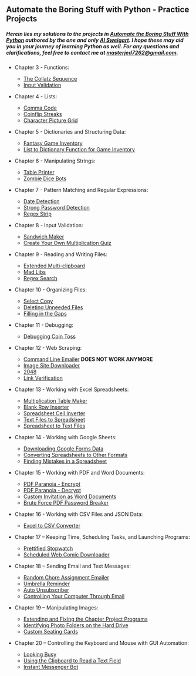 ## Automate the Boring Stuff with Python - Practice Projects

##### Herein lies my solutions to the projects in [Automate the Boring Stuff With Python](https://automatetheboringstuff.com/) authored by the one and only [_Al Sweigart_](https://alsweigart.com/). I hope these may aid you in your journey of learning Python as well. For any questions and clarifications, feel free to contact me at masterjed7262@gmail.com. 

- Chapter 3 - Functions:

  - [The Collatz Sequence](https://github.com/Vasallius/Python-Journey/blob/master/Automate%20the%20Boring%20Stuff%20With%20Python/Ch3-Functions/collatz_sequence.py)
  - [Input Validation](https://github.com/Vasallius/Python-Journey/blob/master/Automate%20the%20Boring%20Stuff%20With%20Python/Ch3-Functions/input_validation.py)

- Chapter 4 - Lists:

  - [Comma Code](https://github.com/Vasallius/Python-Journey/blob/master/Automate%20the%20Boring%20Stuff%20With%20Python/Ch4-Lists/character_picture_grid.py)
  - [Coinflip Streaks](https://github.com/Vasallius/Python-Journey/blob/master/Automate%20the%20Boring%20Stuff%20With%20Python/Ch4-Lists/coin_flip_streaks.py)
  - [Character Picture Grid](https://github.com/Vasallius/Python-Journey/blob/master/Automate%20the%20Boring%20Stuff%20With%20Python/Ch4-Lists/comma_code.py)

- Chapter 5 - Dictionaries and Structuring Data:

  - [Fantasy Game Inventory](https://github.com/Vasallius/Python-Journey/blob/master/Automate%20the%20Boring%20Stuff%20With%20Python/Ch5-Dictionaries%20and%20Structuring%20Data/fantasy_game_inventory.py)
  - [List to Dictionary Function for Game Inventory](https://github.com/Vasallius/Python-Journey/blob/master/Automate%20the%20Boring%20Stuff%20With%20Python/Ch5-Dictionaries%20and%20Structuring%20Data/list_to_dictionary_function.py)

- Chapter 6 - Manipulating Strings:

  - [Table Printer](https://github.com/Vasallius/Python-Journey/blob/master/Automate%20the%20Boring%20Stuff%20With%20Python/Ch6-Manipulating%20Strings/table_printer.py)
  - [Zombie Dice Bots](https://github.com/Vasallius/Python-Journey/blob/master/Automate%20the%20Boring%20Stuff%20With%20Python/Ch6-Manipulating%20Strings/zombiedice_bots.py)

- Chapter 7 - Pattern Matching and Regular Expressions:

  - [Date Detection](https://github.com/Vasallius/Python-Journey/blob/master/Automate%20the%20Boring%20Stuff%20With%20Python/Ch7-Pattern%20Matching%20and%20Regular%20Expressions/date_detection.py)
  - [Strong Password Detection](https://github.com/Vasallius/Python-Journey/blob/master/Automate%20the%20Boring%20Stuff%20With%20Python/Ch7-Pattern%20Matching%20and%20Regular%20Expressions/strong_password_detection.py)
  - [Regex Strip](https://github.com/Vasallius/Python-Journey/blob/master/Automate%20the%20Boring%20Stuff%20With%20Python/Ch7-Pattern%20Matching%20and%20Regular%20Expressions/regex_strip.py)

- Chapter 8 - Input Validation:

  - [Sandwich Maker](https://github.com/Vasallius/Python-Journey/blob/master/Automate%20the%20Boring%20Stuff%20With%20Python/Ch8-Input%20Validation/sandwich_maker.py)
  - [Create Your Own Multiplication Quiz](https://github.com/Vasallius/Python-Journey/blob/master/Automate%20the%20Boring%20Stuff%20With%20Python/Ch8-Input%20Validation/multiplication_quiz.py)

- Chapter 9 - Reading and Writing Files:

  - [Extended Multi-clipboard](https://github.com/Vasallius/Python-Journey/blob/master/Automate%20the%20Boring%20Stuff%20With%20Python/Ch9-Reading%20and%20Writing%20Files/multi_clipboard.py)
  - [Mad Libs](https://github.com/Vasallius/Python-Journey/blob/master/Automate%20the%20Boring%20Stuff%20With%20Python/Ch9-Reading%20and%20Writing%20Files/mad_libs.py)
  - [Regex Search](https://github.com/Vasallius/Python-Journey/blob/master/Automate%20the%20Boring%20Stuff%20With%20Python/Ch9-Reading%20and%20Writing%20Files/regex_search.py)

- Chapter 10 - Organizing Files:

  - [Select Copy](https://github.com/Vasallius/Python-Journey/blob/master/Automate%20the%20Boring%20Stuff%20With%20Python/Ch10-Organizing%20Files/select_copy.py)
  - [Deleting Unneeded Files](https://github.com/Vasallius/Python-Journey/blob/master/Automate%20the%20Boring%20Stuff%20With%20Python/Ch10-Organizing%20Files/deleting_unneeded_files.py)
  - [Filling in the Gaps](https://github.com/Vasallius/Python-Journey/blob/master/Automate%20the%20Boring%20Stuff%20With%20Python/Ch10-Organizing%20Files/filling_in_the_gaps.py)

- Chapter 11 - Debugging:

  - [Debugging Coin Toss](https://github.com/Vasallius/Python-Journey/blob/master/Automate%20the%20Boring%20Stuff%20With%20Python/Ch11-Debugging/debugging_coin_toss.py)

- Chapter 12 - Web Scraping:

  - [Command Line Emailer](https://github.com/Vasallius/Python-Journey/blob/master/Automate%20the%20Boring%20Stuff%20With%20Python/Ch12-Web%20Scraping/command_line_emailer.py) **DOES NOT WORK ANYMORE**
  - [Image Site Downloader](https://github.com/Vasallius/Python-Journey/blob/master/Automate%20the%20Boring%20Stuff%20With%20Python/Ch12-Web%20Scraping/image_site_downloader.py)
  - [2048](https://github.com/Vasallius/Python-Journey/blob/master/Automate%20the%20Boring%20Stuff%20With%20Python/Ch12-Web%20Scraping/2048.py)
  - [Link Verification](https://github.com/Vasallius/Python-Journey/blob/master/Automate%20the%20Boring%20Stuff%20With%20Python/Ch12-Web%20Scraping/link_verification.py)

- Chapter 13 - Working with Excel Spreadsheets:

  - [Multiplication Table Maker](https://github.com/Vasallius/Python-Journey/blob/master/Automate%20the%20Boring%20Stuff%20With%20Python/Ch13-Working%20With%20Excel%20Spreadsheets/multiplication_table_maker.py)
  - [Blank Row Inserter](https://github.com/Vasallius/Python-Journey/blob/master/Automate%20the%20Boring%20Stuff%20With%20Python/Ch13-Working%20With%20Excel%20Spreadsheets/blank_row_inserter.py)
  - [Spreadsheet Cell Inverter](https://github.com/Vasallius/Python-Journey/blob/master/Automate%20the%20Boring%20Stuff%20With%20Python/Ch13-Working%20With%20Excel%20Spreadsheets/spreadsheet_cell_inverter.py)
  - [Text Files to Spreadsheet](https://github.com/Vasallius/Python-Journey/blob/master/Automate%20the%20Boring%20Stuff%20With%20Python/Ch13-Working%20With%20Excel%20Spreadsheets/textfiles_to_spreadsheet.py)
  - [Spreadsheet to Text Files](https://github.com/Vasallius/Python-Journey/blob/master/Automate%20the%20Boring%20Stuff%20With%20Python/Ch13-Working%20With%20Excel%20Spreadsheets/spreedsheet_to_textfiles.py)

- Chapter 14 - Working with Google Sheets:

  - [Downloading Google Forms Data](https://github.com/Vasallius/Python-Journey/blob/master/Automate%20the%20Boring%20Stuff%20With%20Python/Ch14-Working%20with%20Google%20Sheets/downloading_google_forms_data.py)
  - [Converting Spreadsheets to Other Formats](https://github.com/Vasallius/Python-Journey/blob/master/Automate%20the%20Boring%20Stuff%20With%20Python/Ch14-Working%20with%20Google%20Sheets/converting_spreadsheets_to_other_formats.py)
  - [Finding Mistakes in a Spreadsheet](https://github.com/Vasallius/Python-Journey/blob/master/Automate%20the%20Boring%20Stuff%20With%20Python/Ch14-Working%20with%20Google%20Sheets/finding_mistakes_in_a_spreadsheet.py)

- Chapter 15 - Working with PDF and Word Documents:

  - [PDF Paranoia - Encrypt](https://github.com/Vasallius/Python-Journey/blob/master/Automate%20the%20Boring%20Stuff%20With%20Python/Ch15-Working%20with%20PDF%20and%20Word%20Documents/pdf_paranoia_encrypt.py)
  - [PDF Paranoia - Decrypt](https://github.com/Vasallius/Python-Journey/blob/master/Automate%20the%20Boring%20Stuff%20With%20Python/Ch15-Working%20with%20PDF%20and%20Word%20Documents/pdf_paranoia_decrypt.py)
  - [Custom Invitation as Word Documents](https://github.com/Vasallius/Python-Journey/blob/master/Automate%20the%20Boring%20Stuff%20With%20Python/Ch15-Working%20with%20PDF%20and%20Word%20Documents/custom_invitation_as_word_documents.py)
  - [Brute Force PDF Password Breaker](https://github.com/Vasallius/Python-Journey/blob/master/Automate%20the%20Boring%20Stuff%20With%20Python/Ch15-Working%20with%20PDF%20and%20Word%20Documents/brute_force_pdf_password_breaker.py)

- Chapter 16 - Working with CSV Files and JSON Data:

  - [Excel to CSV Converter](https://github.com/Vasallius/Python-Journey/blob/master/Automate%20the%20Boring%20Stuff%20With%20Python/Ch16-Working%20with%20CSV%20Files%20and%20JSON%20Data/excel_to_csv_converter.py)

- Chapter 17 – Keeping Time, Scheduling Tasks, and Launching Programs:

  - [Prettified Stopwatch](https://github.com/Vasallius/Python-Journey/blob/master/Automate%20the%20Boring%20Stuff%20With%20Python/Ch17-Keeping%20Time%2C%20Shcheduling%20Tasks%2C%20and%20Launching%20Programs/prettified_stopwatch.py)
  - [Scheduled Web Comic Downloader](https://github.com/Vasallius/Python-Journey/blob/master/Automate%20the%20Boring%20Stuff%20With%20Python/Ch17-Keeping%20Time%2C%20Shcheduling%20Tasks%2C%20and%20Launching%20Programs/scheduled_web_comic_downloader.py)

- Chapter 18 – Sending Email and Text Messages:

  - [Random Chore Assignment Emailer](https://github.com/Vasallius/Python-Journey/blob/master/Automate%20the%20Boring%20Stuff%20With%20Python/Ch18-Sending%20Email%20and%20Text%20Messages/random_chore_assignment_emailer.py)
  - [Umbrella Reminder](https://github.com/Vasallius/Python-Journey/blob/master/Automate%20the%20Boring%20Stuff%20With%20Python/Ch18-Sending%20Email%20and%20Text%20Messages/umbrella_reminder.py)
  - [Auto Unsubscriber](https://github.com/Vasallius/Python-Journey/blob/master/Automate%20the%20Boring%20Stuff%20With%20Python/Ch18-Sending%20Email%20and%20Text%20Messages/auto_unsubscriber.py)
  - [Controlling Your Computer Through Email](https://github.com/Vasallius/Python-Journey/blob/master/Automate%20the%20Boring%20Stuff%20With%20Python/Ch18-Sending%20Email%20and%20Text%20Messages/controlling_computer_through_email.py)

- Chapter 19 – Manipulating Images:

  - [Extending and Fixing the Chapter Project Programs](https://github.com/Vasallius/Python-Journey/blob/master/Automate%20the%20Boring%20Stuff%20With%20Python/Ch19-Manipulating%20Images/resize_and_add_logo.py)
  - [Identifying Photo Folders on the Hard Drive](https://github.com/Vasallius/Python-Journey/blob/master/Automate%20the%20Boring%20Stuff%20With%20Python/Ch19-Manipulating%20Images/identifying_photo_folders_in_hard_drive.py)
  - [Custom Seating Cards](https://github.com/Vasallius/Python-Journey/blob/master/Automate%20the%20Boring%20Stuff%20With%20Python/Ch19-Manipulating%20Images/custom_seating_cards.py)

- Chapter 20 – Controlling the Keyboard and Mouse with GUI Automation:

    - [Looking Busy](https://github.com/Vasallius/Python-Journey/blob/master/Automate%20the%20Boring%20Stuff%20With%20Python/Ch20-Controlling%20the%20Keyboard%20and%20Mouse%20with%20GUI%20Automation/looking_busy.py)
    - [Using the Clipboard to Read a Text Field](https://github.com/Vasallius/Python-Journey/blob/master/Automate%20the%20Boring%20Stuff%20With%20Python/Ch20-Controlling%20the%20Keyboard%20and%20Mouse%20with%20GUI%20Automation/using_the_clipboard_to_read_a_text_field.py)
    - [Instant Messenger Bot](https://github.com/Vasallius/Python-Journey/blob/master/Automate%20the%20Boring%20Stuff%20With%20Python/Ch20-Controlling%20the%20Keyboard%20and%20Mouse%20with%20GUI%20Automation/instant_messenger_bot.py)
